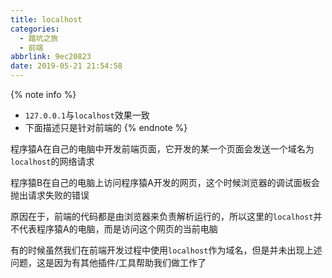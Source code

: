 ```yaml
---
title: localhost
categories:
  - 踏坑之旅
  - 前端
abbrlink: 9ec20823
date: 2019-05-21 21:54:58
---
```


{% note info %}
- `127.0.0.1`与`localhost`效果一致
- 下面描述只是针对前端的
{% endnote %}

程序猿A在自己的电脑中开发前端页面，它开发的某一个页面会发送一个域名为`localhost`的网络请求

程序猿B在自己的电脑上访问程序猿A开发的网页，这个时候浏览器的调试面板会抛出请求失败的错误

原因在于，前端的代码都是由浏览器来负责解析运行的，所以这里的`localhost`并不代表程序猿A的电脑，而是访问这个网页的当前电脑

有的时候虽然我们在前端开发过程中使用`localhost`作为域名，但是并未出现上述问题，这是因为有其他插件/工具帮助我们做工作了